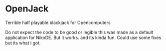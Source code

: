 # OpenJack
Terrible half playable blackjack for Opencomputers

Do not expect the code to be good or legible this was made as a default application for NikoDE.
But it works. and its kinda fun. Could use some fixes but its what i got.
